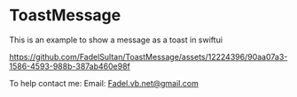 # ToastMessage
 This is an example to show a message as a toast in swiftui



https://github.com/FadelSultan/ToastMessage/assets/12224396/90aa07a3-1586-4593-988b-387ab460e98f

To help contact me:
Email: Fadel.vb.net@gmail.com
